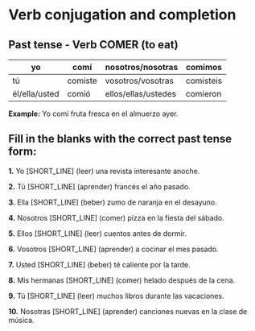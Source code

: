 # Verb conjugation and completion

## Past tense - Verb COMER (to eat)

| yo            | comí  | nosotros/nosotras   | comimos |
| ------------- | ----- | ------------------- | ------- |
| tú            | comiste | vosotros/vosotras   | comisteis  |
| él/ella/usted | comió  | ellos/ellas/ustedes | comieron   |

**Example:** Yo comí fruta fresca en el almuerzo ayer.

## Fill in the blanks with the correct past tense form:

**1.** Yo [SHORT_LINE] (leer) una revista interesante anoche.

**2.** Tú [SHORT_LINE] (aprender) francés el año pasado.

**3.** Ella [SHORT_LINE] (beber) zumo de naranja en el desayuno.

**4.** Nosotros [SHORT_LINE] (comer) pizza en la fiesta del sábado.

**5.** Ellos [SHORT_LINE] (leer) cuentos antes de dormir.

**6.** Vosotros [SHORT_LINE] (aprender) a cocinar el mes pasado.

**7.** Usted [SHORT_LINE] (beber) té caliente por la tarde.

**8.** Mis hermanas [SHORT_LINE] (comer) helado después de la cena.

**9.** Tú [SHORT_LINE] (leer) muchos libros durante las vacaciones.

**10.** Nosotras [SHORT_LINE] (aprender) canciones nuevas en la clase de música.